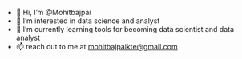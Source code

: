 - 👋 Hi, I’m @Mohitbajpai
- 👀 I’m interested in data science and analyst
- 🌱 I’m currently learning tools for becoming data scientist and data analyst
- 📫 reach out to me at mohitbajpaikte@gmail.com

<!---
MohitMSD07/MohitMSD07 is a ✨ special ✨ repository because its `README.md` (this file) appears on your GitHub profile.
You can click the Preview link to take a look at your changes.
--->
